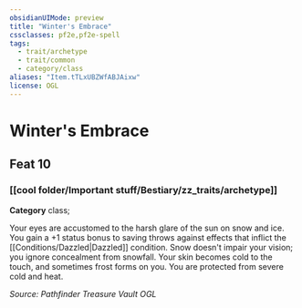 ```yaml
---
obsidianUIMode: preview
title: "Winter's Embrace"
cssclasses: pf2e,pf2e-spell
tags:
  - trait/archetype
  - trait/common
  - category/class
aliases: "Item.tTLxUBZWfABJAixw"
license: OGL
---
```

# Winter's Embrace
## Feat 10
### [[cool folder/Important stuff/Bestiary/zz_traits/archetype]]

**Category** class; 




Your eyes are accustomed to the harsh glare of the sun on snow and ice. You gain a +1 status bonus to saving throws against effects that inflict the [[Conditions/Dazzled|Dazzled]] condition. Snow doesn't impair your vision; you ignore concealment from snowfall. Your skin becomes cold to the touch, and sometimes frost forms on you. You are protected from severe cold and heat.

*Source: Pathfinder Treasure Vault*
*OGL*